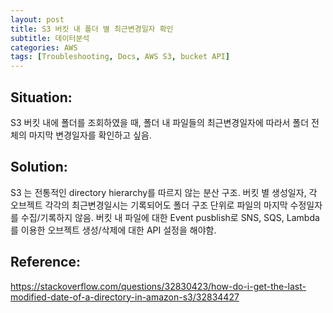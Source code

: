 ```yaml
---
layout: post
title: S3 버킷 내 폴더 별 최근변경일자 확인
subtitle: 데이터분석 
categories: AWS
tags: [Troubleshooting, Docs, AWS S3, bucket API]
---
```


## Situation:
S3 버킷 내에 폴더를 조회하였을 때, 
폴더 내 파일들의 최근변경일자에 따라서 
폴더 전체의 마지막 변경일자를 확인하고 싶음.

## Solution:
S3 는 전통적인 directory hierarchy를 따르지 않는 분산 구조. 
버킷 별 생성일자, 각 오브젝트 각각의 최근변경일시는 기록되어도 폴더 구조 단위로 파일의 마지막 수정일자를 수집/기록하지 않음. 
버킷 내 파일에 대한 Event pusblish로 SNS, SQS, Lambda 를 이용한 오브젝트 생성/삭제에 대한 API 설정을 해야함.

## Reference:
https://stackoverflow.com/questions/32830423/how-do-i-get-the-last-modified-date-of-a-directory-in-amazon-s3/32834427
